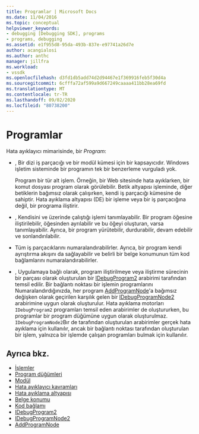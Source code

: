 ```yaml
---
title: Programlar | Microsoft Docs
ms.date: 11/04/2016
ms.topic: conceptual
helpviewer_keywords:
- debugging [Debugging SDK], programs
- programs, debugging
ms.assetid: e1f955d8-95da-493b-837e-e97741a26d7e
author: acangialosi
ms.author: anthc
manager: jillfra
ms.workload:
- vssdk
ms.openlocfilehash: d3fd1db5add74d2d94467e1f369916feb5f30d4a
ms.sourcegitcommit: 6cfffa72af599a9d667249caaaa411bb28ea69fd
ms.translationtype: MT
ms.contentlocale: tr-TR
ms.lasthandoff: 09/02/2020
ms.locfileid: "80738200"
---
```

# <a name="programs"></a>Programlar
Hata ayıklayıcı mimarisinde, bir *Program*:

- , Bir dizi iş parçacığı ve bir modül kümesi için bir kapsayıcıdır. Windows işletim sisteminde bir programın tek bir benzerleme vurguladı yok.

     Program bir tür alt işlem. Örneğin, bir Web sitesinde hata ayıklarken, bir komut dosyası program olarak görülebilir. Betik altyapısı işleminde, diğer betiklerin bağımsız olarak çalışırken, kendi iş parçacığı kümesine de sahiptir. Hata ayıklama altyapısı (DE) bir işleme veya bir iş parçacığına değil, bir programa iliştirir.

- , Kendisini ve üzerinde çalıştığı işlemi tanımlayabilir. Bir program öğesine iliştirilebilir, öğesinden ayrılabilir ve bu öğeyi oluşturan, varsa tanımlayabilir. Ayrıca, bir program yürütebilir, durdurabilir, devam edebilir ve sonlandırılabilir.

- Tüm iş parçacıklarını numaralandırabilirler. Ayrıca, bir program kendi ayrıştırma akışını da sağlayabilir ve belirli bir belge konumunun tüm kod bağlamlarını numaralandırabilirler.

- , Uygulamaya bağlı olarak, program iliştirilmeye veya iliştirme sürecinin bir parçası olarak oluşturulan bir [IDebugProgram2](../../extensibility/debugger/reference/idebugprogram2.md) arabirimi tarafından temsil edilir. Bir bağlantı noktası bir işlemin programlarını Numaralandırdığınızda, her program [AddProgramNode](../../extensibility/debugger/reference/idebugportnotify2-addprogramnode.md)'a bağımsız değişken olarak geçirilen karşılık gelen bir [IDebugProgramNode2](../../extensibility/debugger/reference/idebugprogramnode2.md) arabirimine uygun olarak oluşturulur. Hata ayıklama motorları `IDebugProgram2` programları temsil eden arabirimler de oluştururken, bu programlar bir program düğümüne uygun olarak oluşturulmaz. `IDebugProgramNode2`Bır de tarafından oluşturulan arabirimler gerçek hata ayıklama için kullanılır, ancak bir bağlantı noktası tarafından oluşturulan bir işlem, yalnızca bir işlemde çalışan programları bulmak için kullanılır.

## <a name="see-also"></a>Ayrıca bkz.
- [İşlemler](../../extensibility/debugger/processes.md)
- [Program düğümleri](../../extensibility/debugger/program-nodes.md)
- [Modül](../../extensibility/debugger/modules.md)
- [Hata ayıklayıcı kavramları](../../extensibility/debugger/debugger-concepts.md)
- [Hata ayıklama altyapısı](../../extensibility/debugger/debug-engine.md)
- [Belge konumu](../../extensibility/debugger/document-position.md)
- [Kod bağlamı](../../extensibility/debugger/code-context.md)
- [IDebugProgram2](../../extensibility/debugger/reference/idebugprogram2.md)
- [IDebugProgramNode2](../../extensibility/debugger/reference/idebugprogramnode2.md)
- [AddProgramNode](../../extensibility/debugger/reference/idebugportnotify2-addprogramnode.md)
